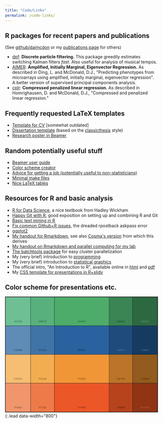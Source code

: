 ```yaml
---
title: "Code/Links"
permalink: /code-links/
---
```


## R packages for recent papers and publications

(See [github/dajmcdon](http://github.com/dajmcdon) or my
  [publications page](/publications/) for others)
* [dpf](http://github.com/dajmcdon/dpf): __Discrete particle
  filtering.__ This package greedily estimates switching Kalman filters
  *fast*. Also useful for analysis of musical tempos.
* [AIMER](http://github.com/dajmcdon/aimer): __Amplified, Initially Marginal, Eigenvector Regression.__ As described in Ding, L. and McDonald, D.J.,
"Predicting phenotypes from microarrays using amplified, initially
marginal, eigenvector regression". A better version of supervised
principal components analysis.
* [cplr](http://github.com/dajmcdon/cplr): __Compressed penalized linear regression.__ As described in Homrighausen, D. and McDonald, D.J.,
"Compressed and penalized linear regression." 


## Frequently requested LaTeX templates

* [Template for CV](/assets/code-links/cv.tex) [somewhat outdated]
* [Dissertation template](/assets/code-links/thesis.zip) (based on the [classicthesis](http://www.ctan.org/tex-archive/macros/latex/contrib/classicthesis/) style)
* [Research poster in Beamer](/assets/code-links/poster.zip)

## Random potentially useful stuff

* [Beamer user guide](http://www.math.umbc.edu/~rouben/beamer/quickstart.htm)
* [Color scheme creator](http://paletton.com/#uid=7330u0kw0w3jwDdoPy8y7oQDbjx)
* [Advice for getting a job (potentially useful to non-statisticians)](/assets/code-links/marketadvice.pdf)
* [Minimal make files](http://kbroman.org/minimal_make/)
* [Nice LaTeX tables](https://www.inf.ethz.ch/personal/markusp/teaching/guides/guide-tables.pdf)

## Resources for R and basic analysis

* [R for Data Science](http://r4ds.had.co.nz), a nice textbook from Hadley Wickham
* [Happy Git with R](http://happygitwithr.com), good exposition on setting up and combining R and Git
* [Basic text mining in R](https://rstudio-pubs-static.s3.amazonaws.com/265713_cbef910aee7642dc8b62996e38d2825d.html)
* [Fix common Github+R issues](http://ohi-science.org/manual/#rpostback-askpass-error), the dreaded rpostback askpass error
* [ggplot2](http://ggplot2.tidyverse.org)
* [My handout for Rmarkdown](/assets/code-links/rmarkdownDetails.pdf), see also [Cosma's version](http://www.stat.cmu.edu/~cshalizi/rmarkdown/) from which this derives
* [My handout on Rmarkdown and parallel computing for my lab](/assets/code-links/computing.pdf)
* [The batchtools package](https://mllg.github.io/batchtools/index.html) for easy cluster parallelization
* My (very brief) introduction to [programming](/assets/code-links/programming.pdf)
* My (very brief) introduction to [statistical graphics](assets/code-links/graphics.pdf)
* The official intro, "An Introduction to R", available online in [html](http://cran.r-project.org/doc/manuals/R-intro.html) and [pdf](http://cran.r-project.org/doc/manuals/R-intro.pdf)
* My [CSS template for presentations in R+slidy](/assets/djmRslidy.css)

## Color scheme for presentations etc.

![colors](/assets/img/colors.png){:.lead data-width="800"}
